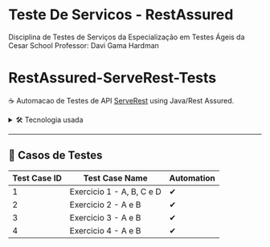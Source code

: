 # Teste De Servicos - RestAssured
Disciplina de Testes de Serviços da Especialização em Testes Ágeis da Cesar School
Professor: Davi Gama Hardman 

# RestAssured-ServeRest-Tests
☕ Automacao de Testes de API [ServeRest](https://serverest.dev) using Java/Rest Assured.

<details>
  <summary>🛠 Tecnologia usada </summary>  
- Java
- Gradle
- Rest Assured
- jUnit
- Hamcrest
</details>

---

## 📄 Casos de Testes

| Test Case ID | Test Case Name                | Automation |
| ------------ | ------------------------------| ---------- |
| 1            | Exercicio 1 - A, B, C e D     | ✔          |
| 2            | Exercicio 2 - A e B           | ✔          |
| 3            | Exercicio 3 - A e B           | ✔          |
| 4            | Exercicio 4 - A e B           | ✔          |

